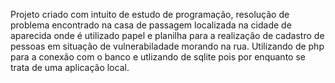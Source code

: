 Projeto criado com intuito de estudo de programação, resolução de problema encontrado na casa de passagem localizada na cidade de aparecida onde é utilizado papel e planilha para a realização de cadastro de pessoas em situação de vulnerabiladade morando na rua. 
Utilizando de php para a conexão com o banco e utlizando de sqlite pois por enquanto se trata de uma aplicação local.
